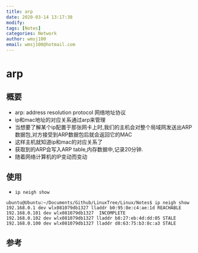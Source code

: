 ```yaml
---
title: arp
date: 2020-03-14 13:17:38
modify: 
tags: [Notes]
categories: Network
author: wmsj100
email: wmsj100@hotmail.com
---
```


# arp

## 概要

- arp: address resolution protocol 网络地址协议
- ip和mac地址的对应关系通过arp来管理
- 当想要了解某个ip配置于那张网卡上时,我们的主机会对整个局域网发送出ARP数据包,对方接受到ARP数据包后就会返回它的MAC
- 这样主机就知道ip和mac的对应关系了
- 获取到的ARP会写入ARP table,内存数据中,记录20分钟.
- 随着网络计算机的IP变动而变动

## 使用

- `ip neigh show`
```
ubuntu@Ubuntu:~/Documents/Github/LinuxTree/Linux/Notes$ ip neigh show 
192.168.0.1 dev wlx081079db1327 lladdr b0:95:8e:c4:ae:1d REACHABLE
192.168.0.101 dev wlx081079db1327  INCOMPLETE
192.168.0.102 dev wlx081079db1327 lladdr b8:27:eb:4d:dd:05 STALE
192.168.0.100 dev wlx081079db1327 lladdr d8:63:75:b3:8c:a3 STALE
```

## 参考

